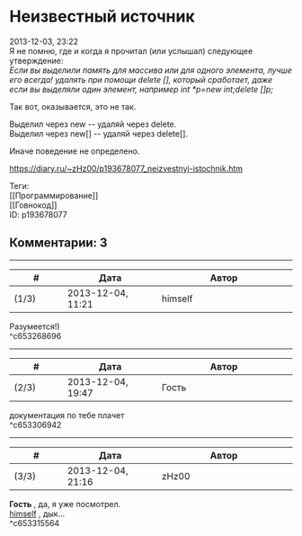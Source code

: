 Неизвестный источник
====================

  
2013-12-03, 23:22  
 Я не помню, где и когда я прочитал (или услышал) следующее утверждение:   
  *Если вы выделили память для массива или для одного элемента, лучше его всегда! удалять при помощи delete [], который сработает, даже если вы выделяли один элемент, например int \*p=new int;delete []p;*    
   
 Так вот, оказывается, это не так.   
   
 Выделил через new -- удаляй через delete.   
 Выделил через new[] -- удаляй через delete[].   
   
 Иначе поведение не определено.   
  
<https://diary.ru/~zHz00/p193678077_neizvestnyj-istochnik.htm>  
  
Теги:  
[[Программирование]]  
[[Говнокод]]  
ID: p193678077  


Комментарии: 3
--------------

  


---



|         #         |              Дата              |                     Автор                     |           ID           |
| --- | --- | --- | --- |
| (1/3) | 2013-12-04, 11:21 | himself | c653268696 |

  
 Разумеется!)   
 ^c653268696

---



|         #         |              Дата              |                     Автор                     |           ID           |
| --- | --- | --- | --- |
| (2/3) | 2013-12-04, 19:47 | Гость | c653306942 |

  
 документация по тебе плачет   
 ^c653306942

---



|         #         |              Дата              |                     Автор                     |           ID           |
| --- | --- | --- | --- |
| (3/3) | 2013-12-04, 21:16 | zHz00 | c653315564 |

  
  **Гость**  , да, я уже посмотрел.   
  [himself](http://himself.diary.ru "void")  , дык...   
 ^c653315564